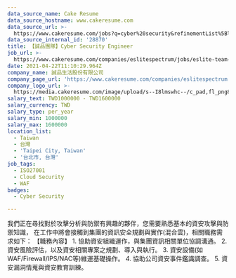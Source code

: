 ```yaml
---
data_source_name: Cake Resume
data_source_hostname: www.cakeresume.com
data_source_url: >-
  https://www.cakeresume.com/jobs?q=cyber%20security&refinementList%5Blang_name%5D%5B0%5D=English&refinementList%5Bsalary_type%5D=per_year&range%5Bsalary_range%5D%5Bmin%5D=1000000
data_source_internal_id: '28870'
title: 【誠品團隊】Cyber Security Engineer
job_url: >-
  https://www.cakeresume.com/companies/eslitespectrum/jobs/eslite-team-cyber-security-engineer
date: 2021-04-22T11:10:29.964Z
company_name: 誠品生活股份有限公司
company_page_url: 'https://www.cakeresume.com/companies/eslitespectrum'
company_logo_url: >-
  https://media.cakeresume.com/image/upload/s--I8lmswhc--/c_pad,fl_png8,h_200,w_200/v1609843947/g56a2f4idhqw6eiiirdg.png
salary_text: TWD1000000 - TWD1600000
salary_currency: TWD
salary_type: per_year
salary_min: 1000000
salary_max: 1600000
location_list:
  - Taiwan
  - 台灣
  - 'Taipei City, Taiwan'
  - '台北市, 台灣'
job_tags:
  - ISO27001
  - Cloud Security
  - WAF
badges:
  - Cyber Security

---
```


我們正在尋找對於攻擊分析與防禦有興趣的夥伴，您需要熟悉基本的資安攻擊與防禦知識， 在工作中將會接觸到集團的資訊安全規劃與實作(混合雲)，相關職務需求如下： 【職務內容】 1. 協助資安組織運作，與集團資訊相關單位協調溝通。 2. 資安風險評估，以及資安相關專案之規劃、導入與執行。 3. 資安設備(如WAF/Firewall/IPS/NAC等)維運基礎操作。 4. 協助公司資安事件鑑識調查。 5. 資安漏洞情蒐與資安教育訓練。